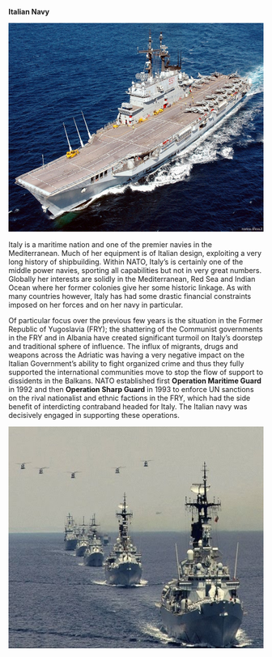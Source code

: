 **Italian Navy**

<img src="/assets\images\nato\it\navy\image1.jpg" style="width:6.5in;height:4.29375in" />

Italy is a maritime nation and one of the premier navies in the
Mediterranean. Much of her equipment is of Italian design, exploiting a
very long history of shipbuilding. Within NATO, Italy’s is certainly one
of the middle power navies, sporting all capabilities but not in very
great numbers. Globally her interests are solidly in the Mediterranean,
Red Sea and Indian Ocean where her former colonies give her some
historic linkage. As with many countries however, Italy has had some
drastic financial constraints imposed on her forces and on her navy in
particular.

Of particular focus over the previous few years is the situation in the
Former Republic of Yugoslavia (FRY); the shattering of the Communist
governments in the FRY and in Albania have created significant turmoil
on Italy’s doorstep and traditional sphere of influence. The influx of
migrants, drugs and weapons across the Adriatic was having a very
negative impact on the Italian Government’s ability to fight organized
crime and thus they fully supported the international communities move
to stop the flow of support to dissidents in the Balkans. NATO
established first **Operation Maritime Guard** in 1992 and then
**Operation Sharp Guard** in 1993 to enforce UN sanctions on the rival
nationalist and ethnic factions in the FRY, which had the side benefit
of interdicting contraband headed for Italy. The Italian navy was
decisively engaged in supporting these operations.

<img src="/assets\images\nato\it\navy\image2.jpg" style="width:6.39823in;height:4.55554in" />
